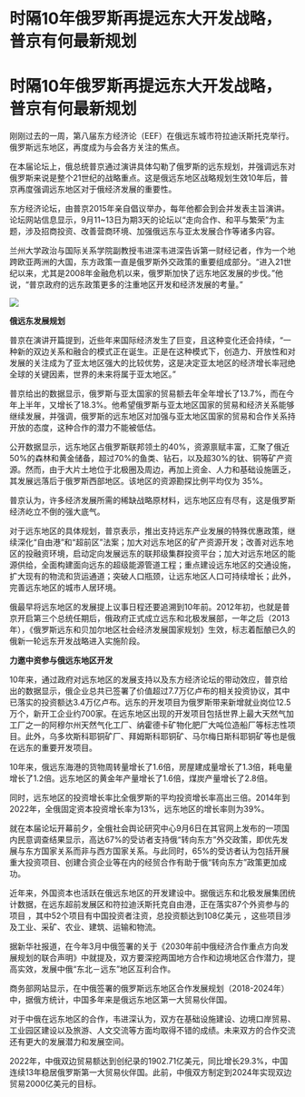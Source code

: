 # 时隔10年俄罗斯再提远东大开发战略，普京有何最新规划

# 时隔10年俄罗斯再提远东大开发战略，普京有何最新规划

刚刚过去的一周，第八届东方经济论（EEF）在俄远东城市符拉迪沃斯托克举行。俄罗斯远东地区，再度成为与会各方关注的焦点。

在本届论坛上，俄总统普京通过演讲具体勾勒了俄罗斯的远东规划，并强调远东对俄罗斯来说是整个21世纪的战略重点。这是俄远东地区战略规划生效10年后，普京再度强调远东地区对于俄经济发展的重要性。

东方经济论坛，由普京2015年亲自倡议举办，每年他都会到会并发表主旨演讲。论坛网站信息显示，9月11~13日为期3天的论坛以“走向合作、和平与繁荣”为主题，涉及招商投资、改善营商环境、加强俄远东与亚太发展合作等诸多内容。

兰州大学政治与国际关系学院副教授韦进深韦进深告诉第一财经记者，作为一个地跨欧亚两洲的大国，东方政策一直是俄罗斯外交政策的重要组成部分。“进入21世纪以来，尤其是2008年金融危机以来，俄罗斯加快了远东地区发展的步伐。”他说，“普京政府的远东政策更多的注重地区开发和经济发展的考量。”

![](https://inews.gtimg.com/om_bt/OP7QyoeLWK5WiY66Y_BulBAETxS_28yzYSWocEqoCEYH8AA/1000)

**俄远东发展规划**

普京在演讲开篇提到，近些年来国际经济发生了巨变，且这种变化还会持续，“一种新的双边关系和融合的模式正在诞生。正是在这种模式下，创造力、开放性和对发展的关注成为了亚太地区强大的比较优势，这是决定亚太地区的经济增长率冠绝全球的关键因素，世界的未来将属于亚太地区。”

普京给出的数据显示，俄罗斯与亚太国家的贸易额去年全年增长了13.7%，而在今年上半年，又增长了18.3%。他希望俄罗斯与亚太地区国家的贸易和经济关系能够继续发展，并强调，俄罗斯的远东地区对加强与亚太地区国家的贸易和合作关系持开放的态度，这种合作的潜力不能被低估。

公开数据显示，远东地区占俄罗斯联邦领土的40%，资源禀赋丰富，汇聚了俄近50%的森林和黄金储备，超过70%的鱼类、钻石，以及超30%的钛、铜等矿产资源。然而，由于大片土地位于北极圈及周边，再加上资金、人力和基础设施匮乏，其发展远落后于俄罗斯西部地区。该地区的资源勘探比例平均仅为
35%。

普京认为，许多经济发展所需的稀缺战略原材料，远东地区应有尽有，这是俄罗斯经济屹立不倒的强大底气。

对于远东地区的具体规划，普京表示，推出支持远东产业发展的特殊优惠政策，继续深化“自由港”和“超前区”法案；加大对远东地区的矿产资源开发；改善对远东地区的投融资环境，启动定向发展远东的联邦级集群投资平台；加大对远东地区的能源供给，全面构建面向远东的超级能源管道工程；重点建设远东地区的交通设施，扩大现有的物流和货运通道；突破人口瓶颈，让远东地区人口可持续增长；此外，完善远东地区的城市人居环境。

俄最早将远东地区的发展提上议事日程还要追溯到10年前。2012年初，也就是普京开启第三个总统任期后，俄政府正式成立远东和北极发展部，一年之后（2013年），《俄罗斯远东和贝加尔地区社会经济发展国家规划》生效，标志着酝酿已久的俄新一轮远东开发战略进入实施阶段。

**力邀中资参与俄远东地区开发**

10年来，通过政府对远东地区的发展支持以及东方经济论坛的带动效应，普京给出的数据显示，俄企业总共已签署了价值超过7.7万亿卢布的相关投资协议，其中已落实的投资额达3.4万亿卢布。远东的开发项目为俄罗斯带来新增就业岗位12.5万个，新开工企业约700家。在远东地区出现的开发项目包括世界上最大天然气加工厂之一的阿穆尔州天然气化工厂、纳霍德卡矿物化肥厂大吨位造船厂等标志性项目。此外，乌多坎斯科耶铜矿厂、拜姆斯科耶铜矿、马尔梅日斯科耶铜矿等也是俄在远东的重要开发项目。

10年来，俄远东海港的货物周转量增长了1.6倍，房屋建成量增长了1.3倍，耗电量增长了1.2倍。远东地区的黄金年产量增长了1.6倍，煤炭产量增长了2.8倍。

同时，远东地区的投资增长率比全俄罗斯的平均投资增长率高出三倍。2014年到2022年，全俄固定资本投资增长率为13%，远东地区的增长率则为39%。

就在本届论坛开幕前夕，全俄社会舆论研究中心9月6日在其官网上发布的一项国内民意调查结果显示，高达67%的受访者支持俄“转向东方”外交政策，即优先发展与东方国家关系而非与西方国家关系。与此同时，65%的受访者认为包括开展重大投资项目、创建合资企业等在内的经贸合作有助于俄“转向东方”政策更加成功。

近年来，外国资本也活跃在俄远东地区的开发建设中。据俄远东和北极发展集团统计数据，在远东超前发展区和符拉迪沃斯托克自由港，正在落实87个外资参与的项目
，其中52个项目有中国投资者注资，总投资额达到108亿美元 ，这些项目涉及工业、采矿、农业、建筑、运输和物流。

据新华社报道，在今年3月中俄签署的关于《2030年前中俄经济合作重点方向发展规划的联合声明》中就提及，双方要深挖两国地方合作和边境地区合作潜力，提高实效，发展中俄“东北－远东”地区互利合作。

商务部网站显示，在中俄签署的俄罗斯远东地区合作发展规划（2018-2024年）中，据俄方统计，中国多年来是俄远东地区第一大贸易伙伴国。

对于中俄在远东地区的合作，韦进深认为，双方在基础设施建设、边境口岸贸易、工业园区建设以及旅游、人文交流等方面均取得不错的成绩。未来双方的合作交流还有更大的发展潜力和发展空间。

2022年，中俄双边贸易额达到创纪录的1902.71亿美元，同比增长29.3%，中国连续13年稳居俄罗斯第一大贸易伙伴国。此前，中俄双方制定到2024年实现双边贸易2000亿美元的目标。

